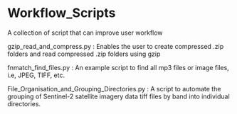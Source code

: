 # Workflow_Scripts
A collection of script that can improve user workflow

gzip_read_and_compress.py : Enables the user to create compressed .zip folders and read compressed .zip folders using gzip

fnmatch_find_files.py : An example script to find all mp3 files or image files, i.e, JPEG, TIFF, etc.

File_Organisation_and_Grouping_Directories.py : A script to automate the grouping of Sentinel-2 satellite imagery data tiff files by band into individual directories.
